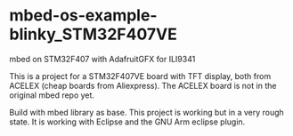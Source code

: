 # mbed-os-example-blinky_STM32F407VE
mbed on STM32F407 with AdafruitGFX for ILI9341

This is a project for a STM32F407VE board with TFT display, both from ACELEX (cheap boards from Aliexpress).
The ACELEX board is not in the original mbed repo yet.

Build with mbed library as base. This project is working but in a very rough state. 
It is working with Eclipse and the GNU Arm eclipse plugin.
